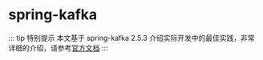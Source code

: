 # spring-kafka

::: tip 特别提示
本文基于 spring-kafka 2.5.3 介绍实际开发中的最佳实践，非常详细的介绍，请参考[官方文档](https://spring.io/projects/spring-kafka)
:::